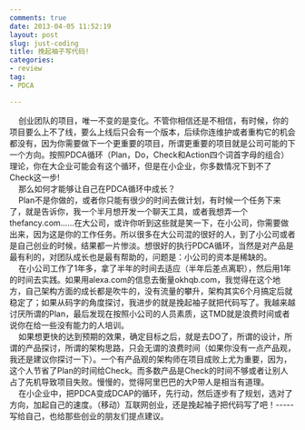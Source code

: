 ```yaml
---
comments: true
date: 2013-04-05 11:52:19
layout: post
slug: just-coding
title: 挽起袖子写代码!
categories:
- review
tag:
- PDCA

---
```


&nbsp;&nbsp;&nbsp;&nbsp;创业团队的项目，唯一不变的是变化。不管你相信还是不相信，有时候，你的项目要么上不了线，要么上线后只会有一个版本，后续你连维护或者重构它的机会都没有，因为你需要做下一个更重要的项目，所谓更重要的项目就是公司可能的下一个方向。按照PDCA循环（Plan，Do，Check和Action四个词首字母的组合）理论，你在大企业可能会有这个循环，但是在小企业，你多数情况下到不了Check这一步!<br />
&nbsp;&nbsp;&nbsp;&nbsp;那么如何才能够让自己在PDCA循环中成长？<br />
&nbsp;&nbsp;&nbsp;&nbsp;Plan不是你做的，或者你只能有很少的时间去做计划，有时候一个任务下来了，就是告诉你，我一个半月想开发一个聊天工具，或者我想弄一个thefancy.com……在大公司，或许你听到这些就是笑一下，在小公司，你需要做出来，因为这是你的工作任务。所以很多在大公司混的很好的人，到了小公司或者是自己创业的时候，结果都一片惨淡。想很好的执行PDCA循环，当然是对产品是最有利的，对团队成长也是最有帮助的，问题是：小公司的资本是稀缺的。<br />
&nbsp;&nbsp;&nbsp;&nbsp;在小公司工作了1年多，拿了半年的时间去适应（半年后差点离职），然后用1年的时间去实践。如果用alexa.com的信息去衡量okhqb.com，我觉得在这个地方，自己架构方面的成长都是吹牛的，没有流量的攀升，架构其实6个月搞定后就稳定了；如果从码字的角度探讨，我进步的就是挽起袖子就把代码写了。我越来越讨厌所谓的Plan，最后发现在按照小公司的人员素质，这TMD就是浪费时间或者说你在给一些没有能力的人培训。<br />
&nbsp;&nbsp;&nbsp;&nbsp;如果想更快的达到预期的效果，确定目标之后，就是去DO了，所谓的设计，所谓的产品探讨，所谓的架构思路，只会无谓的浪费时间（如果你没有一点产品观，我还是建议你探讨一下）。一个有产品观的架构师在项目成败上尤为重要，因为，这个人节省了Plan的时间给Check。而多数产品是Check的时间不够或者让别人占了先机导致项目失败。慢慢的，觉得阿里巴巴的大P带人是相当有道理。<br />
&nbsp;&nbsp;&nbsp;&nbsp;在小企业中，把PDCA变成DCAP的循环，先行动，然后逐步有了规划，选对了方向，加起自己的速度。（移动）互联网创业，还是挽起袖子把代码写了吧！-----写给自己，也给那些创业的朋友们提点建议。<br />

